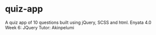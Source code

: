 # quiz-app
A quiz app of 10 questions built using jQuery, SCSS and  html.
Enyata 4.0 Week 6: JQuery
Tutor: Akinpelumi

